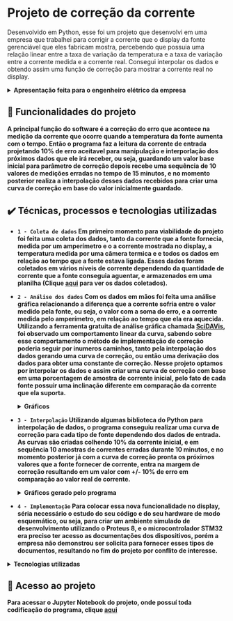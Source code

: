 # Projeto de correção da corrente

Desenvolvido em Python, esse foi um projeto que desenvolvi em uma empresa que trabalhei para corrigir a 
corrente que o display da fonte gerenciável que eles fabricam mostra, percebendo que possuia uma relação linear entre 
a taxa de variação da temperatura e a taxa de variação entre a corrente medida e a corrente real. Consegui
interpolar os dados e obtendo assim uma função de correção para mostrar a corrente real no display.

<details>
  <summary><b>Apresentação feita para o engenheiro elétrico da empresa<b/></summary>
  
  ![Slide1](https://user-images.githubusercontent.com/93229568/197680465-4a2995fa-4e7a-47df-8c9a-a8572405f235.jpg)
  ![Slide2](https://user-images.githubusercontent.com/93229568/197680468-bc4b2ce9-2877-4c22-83b8-0abc59a1f2fc.jpg)
  ![Slide3](https://user-images.githubusercontent.com/93229568/197680469-33f1ea6e-c7ea-4858-8ed3-e17ca694e088.jpg)
  ![Slide4](https://user-images.githubusercontent.com/93229568/197680470-d08d8d35-d81e-4a3d-a29d-b753a4f4b5fa.jpg)
  ![Slide5](https://user-images.githubusercontent.com/93229568/197680459-dbb01c27-2304-400a-a448-77b7b934934e.jpg)
  ![Slide6](https://user-images.githubusercontent.com/93229568/197680463-c189fc2a-f064-4304-8ddd-89a0c53d5b5f.jpg)
    
</details>
  
## 🔨 Funcionalidades do projeto
  
  A principal função do software é a correção do erro que acontece na medição da corrente que ocorre quando a temperatura da fonte aumenta com o tempo.
  Então o programa faz a leitura da corrente de entrada projetando 10% de erro aceitavel para manipulação e interporlação dos próximos dados
  que ele irá receber, ou seja, guardando um valor base inicial para parâmetro de correção depois recebe uma sequência de 10 valores de medições erradas 
  no tempo de 15 minutos, e no momento posterior realiza a interpolação desses dados recebidos para criar uma curva de correção em base do valor inicialmente guardado.
  
## ✔️ Técnicas, processos e tecnologias utilizadas
  
  
   - `1 - Coleta de dados` Em primeiro momento para viabilidade do projeto foi feita uma coleta dos dados, tanto da corrente que a fonte fornecia, medida
   por um amperímetro e o a corrente mostrada no display, a temperatura medida por uma câmera termica e e todos os dados em relação ao tempo que a fonte estava
   ligada. Esses dados foram coletados em vários níveis de corrente dependendo da quantidade de corrente que a fonte conseguia aguentar,
   e armazenados em uma planilha (Clique [aqui](https://github.com/lfelipesal/Projeto-corrente/blob/main/dados-amostras) 
   para ver os dados coletados).
  
  
  
  - `2 - Análise dos dados` Com os dados em mãos foi feita uma análise gráfica relacionando a diferença que
  a corrente sofria entre o valor medido pela fonte, ou seja, o valor com a soma do erro, e a corrente medida pelo amperímetro,
  em relação ao tempo que ela era aquecida. Utilizando a ferramenta gratuita de análise gráfica chamada [SciDAVis](https://scidavis.sourceforge.net/),
  foi observado um comportamento linear da curva, sabendo sobre esse comportamento o método de implementação de correção poderia seguir por inumeros caminhos,
  tanto pela interpolação dos dados gerando uma curva de correção, ou então uma derivação dos dados para obter uma constante de correção. 
  Nesse projeto optamos por interpolar os dados e assim criar uma curva de correção com base em uma porcentagem de amostra de corrente inicial, 
     pelo fato de cada fonte possuir uma inclinação diferente em comparação da corrente que ela suporta.
  
      <details>
            <summary><b>Gráficos<b/></summary>
              
     ![graf com 30 25 e 20 amper em relação a temp do filtro](https://user-images.githubusercontent.com/93229568/197697355-abb5a8b1-e0c3-4f2d-b39d-c9a020c774b1.jpg)
              
        
     ![graf com 30 25 e 20 amper em relação a temp UPS](https://user-images.githubusercontent.com/93229568/197697383-75be91f9-527e-43a8-b273-bf3278a64d48.jpg)

      </details>
  
  - `3 - Interpolação` Utilizando algumas biblioteca do Python para interpolação de dados, o programa conseguiu realizar uma curva de correção para 
  cada tipo de fonte dependendo dos dados de entrada. As curvas são criadas colhendo 10% da corrente inicial, e em sequência 10 amostras de correntes erradas 
  durante 10 minutos, e no momento posterior já com a curva de correção pronta os próximos valores que a fonte fornecer de corrente, entra na margem de correção
  resultando em um valor com +/- 10% de erro em comparação ao valor real de corrente.
        <details>
            <summary><b>Gráficos gerado pelo programa<b/></summary>
            
       ![graf em python](https://user-images.githubusercontent.com/93229568/197697549-c837b6e2-1295-4068-b63e-db7e03798583.jpg)

       </details>
          
  - `4 - Implementação` Para colocar essa nova funcionalidade no display, séria necessário o estudo do seu código e do seu hardware de modo esquemático, ou seja,
          para criar um ambiente simulado de desenvolvimento utilizando o Proteus 8, e o microcontrolador STM32 era preciso ter acesso as documentações 
          dos dispositivos, porém a empresa não demonstrou ser solicita para fornecer esses tipos de documentos, resultando no fim do projeto por conflito 
          de interesse. 
  
<details>
  <summary><b>Tecnologias utilizadas<b/></summary>
    
  - `Python 3` Linguagem inicial da modelagem do problema.
  - `Jupyter` Notebook: Framework para implementação inicial.
  - `SciDAVis` Ferramenta de análise gráfica.
    
</details>
  
## 📁 Acesso ao projeto
  
  Para acessar o Jupyter Notebook do projeto, onde possuí toda codificação do programa, clique [aqui](https://github.com/lfelipesal/Projeto-corrente/blob/main/codigo/JFA-ultimaAtt.ipynb)
